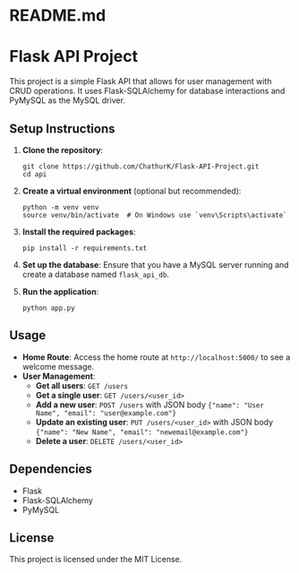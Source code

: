 # README.md

# Flask API Project

This project is a simple Flask API that allows for user management with CRUD operations. It uses Flask-SQLAlchemy for database interactions and PyMySQL as the MySQL driver.

## Setup Instructions

1. **Clone the repository**:
   ```
   git clone https://github.com/ChathurK/Flask-API-Project.git
   cd api
   ```

2. **Create a virtual environment** (optional but recommended):
   ```
   python -m venv venv
   source venv/bin/activate  # On Windows use `venv\Scripts\activate`
   ```

3. **Install the required packages**:
   ```
   pip install -r requirements.txt
   ```

4. **Set up the database**:
   Ensure that you have a MySQL server running and create a database named `flask_api_db`.

5. **Run the application**:
   ```
   python app.py
   ```

## Usage

- **Home Route**: Access the home route at `http://localhost:5000/` to see a welcome message.
- **User Management**:
  - **Get all users**: `GET /users`
  - **Get a single user**: `GET /users/<user_id>`
  - **Add a new user**: `POST /users` with JSON body `{"name": "User Name", "email": "user@example.com"}`
  - **Update an existing user**: `PUT /users/<user_id>` with JSON body `{"name": "New Name", "email": "newemail@example.com"}`
  - **Delete a user**: `DELETE /users/<user_id>`

## Dependencies

- Flask
- Flask-SQLAlchemy
- PyMySQL

## License

This project is licensed under the MIT License.